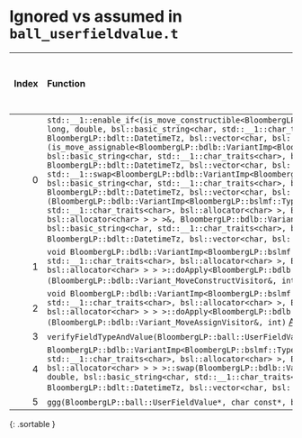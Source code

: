 # Ignored vs assumed in `ball_userfieldvalue.t`

<script src="../sorttable.js"></script>
|   Index | Function                                                                                                                                                                                                                                                                                                                                                                                                                                                                                                                                                                                                                                                                                                                                                                                                                                                                                                                                                                                                                                                                                                                                                                                                                                                                                                                                                                                             |   Difference in number of lines |   Function size difference in bytes | Number of lines in assumed build   | Number of bytes in assumed build   | Number of lines in ignored build   | Number of bytes in ignored build   |
|--------:|:-----------------------------------------------------------------------------------------------------------------------------------------------------------------------------------------------------------------------------------------------------------------------------------------------------------------------------------------------------------------------------------------------------------------------------------------------------------------------------------------------------------------------------------------------------------------------------------------------------------------------------------------------------------------------------------------------------------------------------------------------------------------------------------------------------------------------------------------------------------------------------------------------------------------------------------------------------------------------------------------------------------------------------------------------------------------------------------------------------------------------------------------------------------------------------------------------------------------------------------------------------------------------------------------------------------------------------------------------------------------------------------------------------|--------------------------------:|------------------------------------:|:-----------------------------------|:-----------------------------------|:-----------------------------------|:-----------------------------------|
|       0 | `std::__1::enable_if<(is_move_constructible<BloombergLP::bdlb::VariantImp<BloombergLP::bslmf::TypeList<long long, double, bsl::basic_string<char, std::__1::char_traits<char>, bsl::allocator<char> >, BloombergLP::bdlt::DatetimeTz, bsl::vector<char, bsl::allocator<char> > > > >::value) && (is_move_assignable<BloombergLP::bdlb::VariantImp<BloombergLP::bslmf::TypeList<long long, double, bsl::basic_string<char, std::__1::char_traits<char>, bsl::allocator<char> >, BloombergLP::bdlt::DatetimeTz, bsl::vector<char, bsl::allocator<char> > > > >::value), void>::type std::__1::swap<BloombergLP::bdlb::VariantImp<BloombergLP::bslmf::TypeList<long long, double, bsl::basic_string<char, std::__1::char_traits<char>, bsl::allocator<char> >, BloombergLP::bdlt::DatetimeTz, bsl::vector<char, bsl::allocator<char> > > > >(BloombergLP::bdlb::VariantImp<BloombergLP::bslmf::TypeList<long long, double, bsl::basic_string<char, std::__1::char_traits<char>, bsl::allocator<char> >, BloombergLP::bdlt::DatetimeTz, bsl::vector<char, bsl::allocator<char> > > >&, BloombergLP::bdlb::VariantImp<BloombergLP::bslmf::TypeList<long long, double, bsl::basic_string<char, std::__1::char_traits<char>, bsl::allocator<char> >, BloombergLP::bdlt::DatetimeTz, bsl::vector<char, bsl::allocator<char> > > >&)` [Assumed](0.assume.s.txt), [Ignored](0.none.s.txt), [Diff](0.diff.html) |                               9 |                                  32 | 320                                | 4,326,928                          | 288                                | 4,337,968                          |
|       1 | `void BloombergLP::bdlb::VariantImp<BloombergLP::bslmf::TypeList<long long, double, bsl::basic_string<char, std::__1::char_traits<char>, bsl::allocator<char> >, BloombergLP::bdlt::DatetimeTz, bsl::vector<char, bsl::allocator<char> > > >::doApply<BloombergLP::bdlb::Variant_MoveConstructVisitor&>(BloombergLP::bdlb::Variant_MoveConstructVisitor&, int)` [Assumed](1.assume.s.txt), [Ignored](1.none.s.txt), [Diff](1.diff.html)                                                                                                                                                                                                                                                                                                                                                                                                                                                                                                                                                                                                                                                                                                                                                                                                                                                                                                                                                              |                               3 |                                  16 | 464                                | 4,327,648                          | 448                                | 4,338,768                          |
|       2 | `void BloombergLP::bdlb::VariantImp<BloombergLP::bslmf::TypeList<long long, double, bsl::basic_string<char, std::__1::char_traits<char>, bsl::allocator<char> >, BloombergLP::bdlt::DatetimeTz, bsl::vector<char, bsl::allocator<char> > > >::doApply<BloombergLP::bdlb::Variant_MoveAssignVisitor&>(BloombergLP::bdlb::Variant_MoveAssignVisitor&, int)` [Assumed](2.assume.s.txt), [Ignored](2.none.s.txt), [Diff](2.diff.html)                                                                                                                                                                                                                                                                                                                                                                                                                                                                                                                                                                                                                                                                                                                                                                                                                                                                                                                                                                    |                               2 |                                   0 | 224                                | 4,328,112                          | 224                                | 4,339,216                          |
|       3 | `verifyFieldTypeAndValue(BloombergLP::ball::UserFieldValue const&, char, char)` [Assumed](3.assume.s.txt), [Ignored](3.none.s.txt), [Diff](3.diff.html)                                                                                                                                                                                                                                                                                                                                                                                                                                                                                                                                                                                                                                                                                                                                                                                                                                                                                                                                                                                                                                                                                                                                                                                                                                              |                              -2 |                                 -16 | 1,104                              | 4,213,120                          | 1,120                              | 4,213,120                          |
|       4 | `BloombergLP::bdlb::VariantImp<BloombergLP::bslmf::TypeList<long long, double, bsl::basic_string<char, std::__1::char_traits<char>, bsl::allocator<char> >, BloombergLP::bdlt::DatetimeTz, bsl::vector<char, bsl::allocator<char> > > >::swap(BloombergLP::bdlb::VariantImp<BloombergLP::bslmf::TypeList<long long, double, bsl::basic_string<char, std::__1::char_traits<char>, bsl::allocator<char> >, BloombergLP::bdlt::DatetimeTz, bsl::vector<char, bsl::allocator<char> > > >&)` [Assumed](4.assume.s.txt), [Ignored](4.none.s.txt), [Diff](4.diff.html)                                                                                                                                                                                                                                                                                                                                                                                                                                                                                                                                                                                                                                                                                                                                                                                                                                      |                             -52 |                                -176 | 240                                | 4,326,688                          | 416                                | 4,337,552                          |
|       5 | `ggg(BloombergLP::ball::UserFieldValue*, char const*, bool)` [Assumed](5.assume.s.txt), [Ignored](5.none.s.txt), [Diff](5.diff.html)                                                                                                                                                                                                                                                                                                                                                                                                                                                                                                                                                                                                                                                                                                                                                                                                                                                                                                                                                                                                                                                                                                                                                                                                                                                                 |                             -91 |                                -400 | 928                                | 4,214,464                          | 1,328                              | 4,214,480                          |
{: .sortable }
